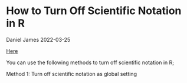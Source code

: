How to Turn Off Scientific Notation in R
================
Daniel James
2022-03-25

[Here](https://www.statology.org/turn-off-scientific-notation-in-r/)

You can use the following methods to turn off scientific notation in R;

Method 1: Turn off scientific notation as global setting
